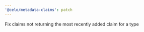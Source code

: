 ```yaml
---
'@celo/metadata-claims': patch
---
```


Fix claims not returning the most recently added claim for a type
